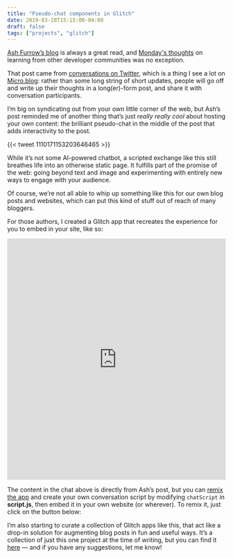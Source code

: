 ```yaml
---
title: "Pseudo-chat components in Glitch"
date: 2019-03-28T15:15:00-04:00
draft: false
tags: ["projects", "glitch"]
---
```


[Ash Furrow’s blog](https://ashfurrow.com/blog/) is always a great read, and [Monday's thoughts](https://ashfurrow.com/blog/learning-from-other-programming-communities/) on learning from other developer communities was no exception.

<!--more-->

That post came from [conversations on Twitter](https://twitter.com/ashfurrow/status/1108692951348191232), which is a thing I see a lot on [Micro.blog](https://micro.blog): rather than some long string of short updates, people will go off and write up their thoughts in a long(er)-form post, and share it with conversation participants.

I’m big on syndicating out from your own little corner of the web, but Ash’s post reminded me of another thing that’s just _really really cool_ about hosting your own content: the brilliant pseudo-chat in the middle of the post that adds interactivity to the post.

{{< tweet 1110171153203646465 >}}

While it’s not some AI-powered chatbot, a scripted exchange like this still breathes life into an otherwise static page. It fulfills part of the promise of the web: going beyond text and image and experimenting with entirely new ways to engage with your audience.

Of course, we’re not all able to whip up something like this for our own blog posts and websites, which can put this kind of stuff out of reach of many bloggers.

For those authors, I created a Glitch app that recreates the experience for you to embed in your site, like so:

<div class="glitch-embed-wrap" style="height: 557px; width: 100%;">
  <iframe
    allow="geolocation; microphone; camera; midi; vr; encrypted-media"
    src="https://glitch.com/embed/#!/embed/embedded-chat?path=README.md&previewSize=100"
    alt="embedded-chat on Glitch"
    style="height: 100%; width: 100%; border: 0;">
  </iframe>
</div>

The content in the chat above is directly from Ash’s post, but you can [remix the app](https://glitch.com/edit/#!/remix/embedded-chat) and create your own conversation script by modifying `chatScript` in **script.js**, then embed it in your own website (or wherever). To remix it, just click on the button below:

I’m also starting to curate a collection of Glitch apps like this, that act like a drop-in solution for augmenting blog posts in fun and useful ways. It’s a collection of just this one project at the time of writing, but you can find it [here](https://glitch.com/@AngeloStavrow/augmented-blogality) — and if you have any suggestions, let me know!